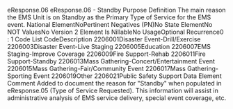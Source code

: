 

eResponse.06
eResponse.06 - Standby Purpose
Definition
The main reason the EMS Unit is on Standby as the Primary Type of Service for the EMS event.
National ElementNoPertinent Negatives (PN)No
State ElementNo
NOT ValuesNo
Version 2 Element
Is NillableNo
UsageOptional
Recurrence0 : 1
Code List
CodeDescription
2206001Disaster Event-Drill/Exercise
2206003Disaster Event-Live Staging
2206005Education
2206007EMS Staging-Improve Coverage
2206009Fire Support-Rehab
2206011Fire Support-Standby
2206013Mass Gathering-Concert/Entertainment Event
2206015Mass Gathering-Fair/Community Event
2206017Mass Gathering-Sporting Event
2206019Other
2206021Public Safety Support
Data Element Comment
Added to document the reason for "Standby" when populated in eResponse.05 (Type of Service Requested). This information
will assist in administrative analysis of EMS service delivery, special event coverage, etc.